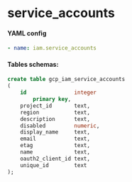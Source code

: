 # service\_accounts

#### YAML config

```yaml
- name: iam.service_accounts
```

#### Tables schemas:

```sql
create table gcp_iam_service_accounts
(
    id               integer
        primary key,
    project_id       text,
    region           text,
    description      text,
    disabled         numeric,
    display_name     text,
    email            text,
    etag             text,
    name             text,
    oauth2_client_id text,
    unique_id        text
);
```

